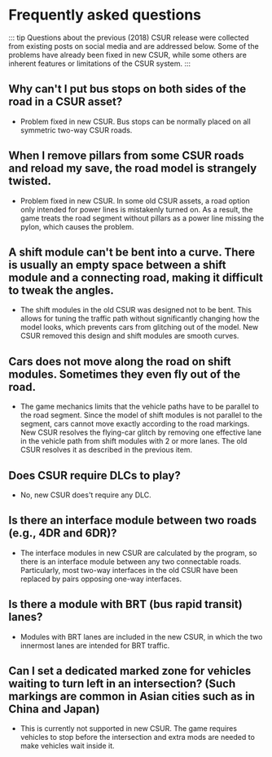 # Frequently asked questions
::: tip
Questions about the previous (2018) CSUR release were collected from existing posts on social media and are addressed below. Some of the problems have already been fixed in new CSUR, while some others are inherent features or limitations of the CSUR system.
:::

##  Why can't I put bus stops on both sides of the road in a CSUR asset?
- Problem fixed in new CSUR. Bus stops can be normally placed on all symmetric two-way CSUR roads. 

## When I remove pillars from some CSUR roads and reload my save, the road model is strangely twisted.
- Problem fixed in new CSUR. In some old CSUR assets, a road option only intended for power lines is mistakenly turned on. As a result, the game treats the road segment without pillars as a power line missing the pylon, which causes the problem. 

## A shift module can't be bent into a curve. There is usually an empty space between a shift module and a connecting road, making it difficult to tweak the angles.
- The shift modules in the old CSUR was designed not to be bent. This allows for tuning the traffic path without significantly changing how the model looks, which prevents cars from glitching out of the model. New CSUR removed this design and shift modules are smooth curves.

## Cars does not move along the road on shift modules. Sometimes they even fly out of the road.
- The game mechanics limits that the vehicle paths have to be parallel to the road segment. Since the model of shift modules is not parallel to the segment, cars cannot move exactly according to the road markings. New CSUR resolves the flying-car glitch by removing one effective lane in the vehicle path from shift modules with 2 or more lanes. The old CSUR resolves it as described in the previous item.

## Does CSUR require DLCs to play?
- No, new CSUR does't require any DLC.

## Is there an interface module between two roads (e.g., 4DR and 6DR)?
- The interface modules in new CSUR are calculated by the program, so there is an interface module between any two connectable roads. Particularly, most two-way interfaces in the old CSUR have been replaced by pairs opposing one-way interfaces.

## Is there a module with BRT (bus rapid transit) lanes?
- Modules with BRT lanes are included in the new CSUR, in which the two innermost lanes are intended for BRT traffic.

## Can I set a dedicated marked zone for vehicles waiting to turn left in an intersection? (Such markings are common in Asian cities such as in China and Japan)
- This is currently not supported in new CSUR. The game requires vehicles to stop before the intersection and extra mods are needed to make vehicles wait inside it.

